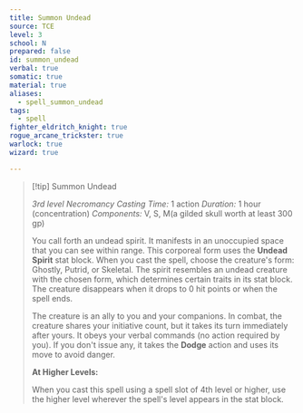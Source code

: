 ```yaml
---
title: Summon Undead
source: TCE
level: 3
school: N
prepared: false
id: summon_undead
verbal: true
somatic: true
material: true
aliases:
  - spell_summon_undead
tags:
  - spell
fighter_eldritch_knight: true
rogue_arcane_trickster: true
warlock: true
wizard: true

---
```

>[!tip] Summon Undead
>
> *3rd level Necromancy*
> *Casting Time:* 1 action
> *Duration:* 1 hour (concentration)
> *Components:* V, S, M(a gilded skull worth at least 300 gp)
>
>You call forth an undead spirit. It manifests in an unoccupied space that you can see within range. This corporeal form uses the **Undead Spirit** stat block. When you cast the spell, choose the creature's form: Ghostly, Putrid, or Skeletal. The spirit resembles an undead creature with the chosen form, which determines certain traits in its stat block. The creature disappears when it drops to 0 hit points or when the spell ends.
>
>The creature is an ally to you and your companions. In combat, the creature shares your initiative count, but it takes its turn immediately after yours. It obeys your verbal commands (no action required by you). If you don't issue any, it takes the **Dodge** action and uses its move to avoid danger.
>
>**At Higher Levels:**
>
>When you cast this spell using a spell slot of 4th level or higher, use the higher level wherever the spell's level appears in the stat block.
>

